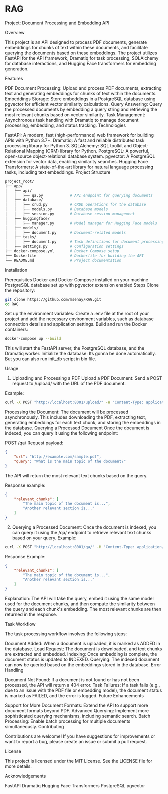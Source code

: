 # RAG

Project: Document Processing and Embedding API

Overview

This project is an API designed to process PDF documents, generate embeddings for chunks of text within these documents, and facilitate querying the documents based on these embeddings. The project utilizes FastAPI for the API framework, Dramatiq for task processing, SQLAlchemy for database interactions, and Hugging Face transformers for embedding generation.

Features

PDF Document Processing: Upload and process PDF documents, extracting text and generating embeddings for chunks of text within the documents.
Embeddings Storage: Store embeddings in a PostgreSQL database using pgvector for efficient vector similarity calculations.
Query Answering: Query the processed documents by embedding a query string and retrieving the most relevant chunks based on vector similarity.
Task Management: Asynchronous task handling with Dramatiq to manage document processing, embedding, and status tracking.
Technologies

FastAPI: A modern, fast (high-performance) web framework for building APIs with Python 3.7+.
Dramatiq: A fast and reliable distributed task processing library for Python 3.
SQLAlchemy: SQL toolkit and Object-Relational Mapping (ORM) library for Python.
PostgreSQL: A powerful, open-source object-relational database system.
pgvector: A PostgreSQL extension for vector data, enabling similarity searches.
Hugging Face Transformers: A state-of-the-art library for natural language processing tasks, including text embeddings.
Project Structure

```bash
project_root/
├── app/
│   ├── api/
│   │   ├── qa.py            # API endpoint for querying documents
│   ├── database/
│   │   ├── crud.py          # CRUD operations for the database
│   │   ├── models.py        # Database models
│   │   ├── session.py       # Database session management
│   ├── huggingface/
│   │   ├── manager.py       # Model manager for Hugging Face models
│   ├── models/
│   │   ├── document.py      # Document-related models
│   ├── tasks/
│   │   ├── document.py      # Task definitions for document processing
│   ├── settings.py          # Configuration settings
├── docker-compose.yml       # Docker Compose setup
├── Dockerfile               # Dockerfile for building the API
└── README.md                # Project documentation
```

Installation

Prerequisites
Docker and Docker Compose installed on your machine
PostgreSQL database set up with pgvector extension enabled
Steps
Clone the repository:
```bash
git clone https://github.com/msenay/RAG.git
cd RAG
```
Set up the environment variables:
Create a .env file at the root of your project and add the necessary environment variables, such as database connection details and application settings.
Build and run the Docker containers:
```bash
docker-compose up --build
```
This will start the FastAPI server, the PostgreSQL database, and the Dramatiq worker.
Initialize the database:
Its gonna be done automatically. But you can also run init_db script in bin file.

Usage

1) Uploading and Processing a PDF
Upload a PDF Document:
Send a POST request to /upload/ with the URL of the PDF document.

Example:
```bash
curl -X POST "http://localhost:8001/upload/" -H "Content-Type: application/json" -d '{"url": "http://example.com/sample.pdf"}'
```
Processing the Document:
The document will be processed asynchronously. This includes downloading the PDF, extracting text, generating embeddings for each text chunk, and storing the embeddings in the database.
Querying a Processed Document
Once the document is indexed, you can query it using the following endpoint:

POST /qa/
Request payload:
```json
{
    "url": "http://example.com/sample.pdf",
    "query": "What is the main topic of the document?"
}
```
The API will return the most relevant text chunks based on the query.

Response example:
```json
{
    "relevant_chunks": [
        "The main topic of the document is...",
        "Another relevant section is..."
    ]
}
```

2) Querying a Processed Document:
Once the document is indexed, you can query it using the /qa/ endpoint to retrieve relevant text chunks based on your query.
Example:

```bash
curl -X POST "http://localhost:8001/qa/" -H "Content-Type: application/json" -d '{"url": "http://example.com/sample.pdf", "query": "What is the main topic of the document?"}'
```
Response Example:
```json
{
    "relevant_chunks": [
        "The main topic of the document is...",
        "Another relevant section is..."
    ]
}
```
Explanation: The API will take the query, embed it using the same model used for the document chunks, and then compute the similarity between the query and each chunk's embedding. The most relevant chunks are then returned in the response.

Task Workflow

The task processing workflow involves the following steps:

Document Added: When a document is uploaded, it is marked as ADDED in the database.
Load Request: The document is downloaded, and text chunks are extracted and embedded.
Indexing: Once embedding is complete, the document status is updated to INDEXED.
Querying: The indexed document can now be queried based on the embeddings stored in the database.
Error Handling

Document Not Found: If a document is not found or has not been processed, the API will return a 404 error.
Task Failures: If a task fails (e.g., due to an issue with the PDF file or embedding model), the document status is marked as FAILED, and the error is logged.
Future Enhancements

Support for More Document Formats: Extend the API to support more document formats beyond PDF.
Advanced Querying: Implement more sophisticated querying mechanisms, including semantic search.
Batch Processing: Enable batch processing for multiple documents simultaneously.
Contributing

Contributions are welcome! If you have suggestions for improvements or want to report a bug, please create an issue or submit a pull request.

License

This project is licensed under the MIT License. See the LICENSE file for more details.

Acknowledgements

FastAPI
Dramatiq
Hugging Face Transformers
PostgreSQL
pgvector
